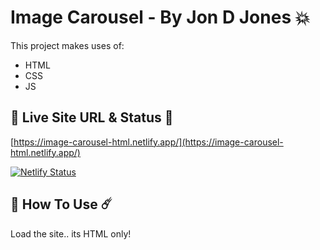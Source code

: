 # Image Carousel - By Jon D Jones 💥

This project makes uses of:

- HTML
- CSS
- JS

## 👻 Live Site URL & Status 👺

[https://image-carousel-html.netlify.app/](https://image-carousel-html.netlify.app/)

[![Netlify Status](https://api.netlify.com/api/v1/badges/15157a2e-0811-456c-9f30-be4d43b81718/deploy-status)](https://app.netlify.com/sites/image-carousel-html/deploys)

## 👾 How To Use ☄️

Load the site.. its HTML only!
